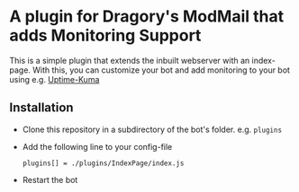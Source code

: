 # A plugin for Dragory's ModMail that adds Monitoring Support
This is a simple plugin that extends the inbuilt webserver with an index-page.
With this, you can customize your bot and add monitoring to your bot using e.g. [Uptime-Kuma](https://github.com/louislam/uptime-kuma)

## Installation
- Clone this repository in a subdirectory of the bot's folder. e.g. `plugins`
- Add the following line to your config-file

    `plugins[] = ./plugins/IndexPage/index.js`
- Restart the bot